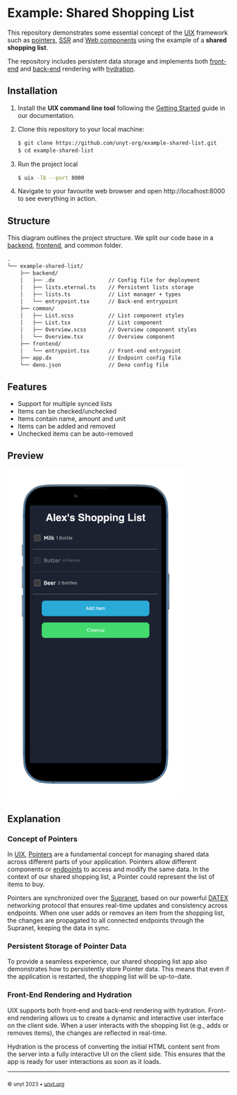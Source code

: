 # Example: Shared Shopping List

This repository demonstrates some essential concept of the
[UIX](https://uix.unyt.org) framework such as
[pointers](https://unyt.org/glossary#pointer),
[SSR](https://unyt.org/glossary#ssr) and
[Web components](https://unyt.org/glossary#web-components) using the example of
a **shared shopping list**.

The repository includes persistent data storage and implements both
[front-end](https://unyt.org/glossary#front-end) and
[back-end](https://unyt.org/glossary#back-end) rendering with
[hydration](https://unyt.org/glossary#hydration).

## Installation

1. Install the **UIX command line tool** following the
   [Getting Started](https://docs.unyt.org/manual/uix/getting-started#the-uix-command-line-tool)
   guide in our documentation.

2. Clone this repository to your local machine:

   ```bash
   $ git clone https://github.com/unyt-org/example-shared-list.git
   $ cd example-shared-list
   ```
3. Run the project local
   ```bash
   $ uix -lb --port 8000
   ```
4. Navigate to your favourite web browser and open http://localhost:8000 to see
   everything in action.

## Structure

This diagram outlines the project structure. We split our code base
in a [backend](https://unyt.org/glossary#back-end),
[frontend](https://unyt.org/glossary#front-end), and common folder.

```
.
└── example-shared-list/
    ├── backend/
    │   ├── .dx                 // Config file for deployment
    │   ├── lists.eternal.ts    // Persistent lists storage
    │   ├── lists.ts            // List manager + types
    │   └── entrypoint.tsx      // Back-end entrypoint
    ├── common/
    │   ├── List.scss           // List component styles
    │   ├── List.tsx            // List component
    │   ├── Overview.scss       // Overview component styles
    │   └── Overview.tsx        // Overview component
    ├── frontend/
    │   └── entrypoint.tsx      // Front-end entrypoint
    ├── app.dx                  // Endpoint config file
    └── deno.json               // Deno config file
```

## Features

- Support for multiple synced lists
- Items can be checked/unchecked
- Items contain name, amount and unit
- Items can be added and removed
- Unchecked items can be auto-removed

## Preview

<img src=".github/screenshot.png" width="400">

## Explanation

### Concept of Pointers

In [UIX](https://uix.unyt.org), [Pointers](https://unyt.org/glossary#pointer)
are a fundamental concept for managing shared data across different parts of
your application. Pointers allow different components or
[endpoints](https://unyt.org/glossary#endpoint) to access and modify the same
data. In the context of our shared shopping list, a Pointer could represent the
list of items to buy.

Pointers are synchronized over the
[Supranet](https://unyt.org/glossary#supranet), based on our powerful
[DATEX](https://datex.unyt.org) networking protocol that ensures real-time
updates and consistency across endpoints. When one user adds or removes an item
from the shopping list, the changes are propagated to all connected endpoints
through the Supranet, keeping the data in sync.

### Persistent Storage of Pointer Data

To provide a seamless experience, our shared shopping list app also demonstrates
how to persistently store Pointer data. This means that even if the application
is restarted, the shopping list will be up-to-date.

### Front-End Rendering and Hydration

UIX supports both front-end and back-end rendering with hydration. Front-end
rendering allows us to create a dynamic and interactive user interface on the
client side. When a user interacts with the shopping list (e.g., adds or removes
items), the changes are reflected in real-time.

Hydration is the process of converting the initial HTML content sent from the
server into a fully interactive UI on the client side. This ensures that the app
is ready for user interactions as soon as it loads.

---

<sub>&copy; unyt 2023 • [unyt.org](https://unyt.org)</sub>
